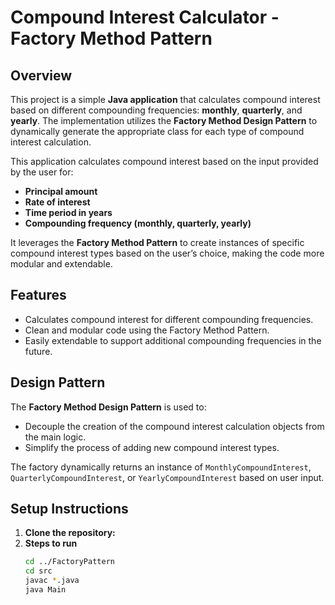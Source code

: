 # Compound Interest Calculator - Factory Method Pattern

## Overview
This project is a simple **Java application** that calculates compound interest based on different compounding frequencies: **monthly**, **quarterly**, and **yearly**. The implementation utilizes the **Factory Method Design Pattern** to dynamically generate the appropriate class for each type of compound interest calculation.



This application calculates compound interest based on the input provided by the user for:
- **Principal amount**
- **Rate of interest**
- **Time period in years**
- **Compounding frequency (monthly, quarterly, yearly)**

It leverages the **Factory Method Pattern** to create instances of specific compound interest types based on the user’s choice, making the code more modular and extendable.

## Features
- Calculates compound interest for different compounding frequencies.
- Clean and modular code using the Factory Method Pattern.
- Easily extendable to support additional compounding frequencies in the future.

## Design Pattern
The **Factory Method Design Pattern** is used to:
- Decouple the creation of the compound interest calculation objects from the main logic.
- Simplify the process of adding new compound interest types.
  
The factory dynamically returns an instance of `MonthlyCompoundInterest`, `QuarterlyCompoundInterest`, or `YearlyCompoundInterest` based on user input.


## Setup Instructions

1. **Clone the repository:**
2. **Steps to run**
   ```bash
   cd ../FactoryPattern
   cd src
   javac *.java
   java Main
